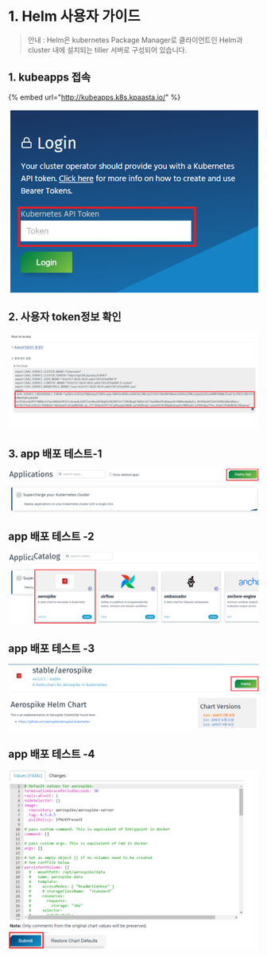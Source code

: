 # 1. Helm 사용자 가이드

> 안내 : Helm은 kubernetes Package Manager로 클라이언트인 Helm과 cluster 내에 설치되는 tiller 서버로 구성되어 있습니다.



## **1. kubeapps 접속**

{% embed url="http://kubeapps.k8s.kpaasta.io/" %}

![](../.gitbook/assets/image%20%2889%29.png)

##   **2. 사용자 token정보 확인**

![](../.gitbook/assets/image%20%28102%29.png)

## **3. app 배포 테스트-1** 

![](../.gitbook/assets/image%20%2883%29.png)

##    **app 배포 테스트 -2**

![](../.gitbook/assets/image%20%2888%29.png)

##    **app 배포 테스트 -3**

![](../.gitbook/assets/image%20%28103%29.png)

##    **app 배포 테스트 -4**

![](../.gitbook/assets/appsdeploy3.png)

